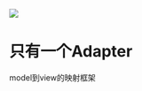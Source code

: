 [![](https://jitpack.io/v/eekidu/OneAdapter.svg)](https://jitpack.io/#eekidu/OneAdapter)

# 只有一个Adapter
model到view的映射框架